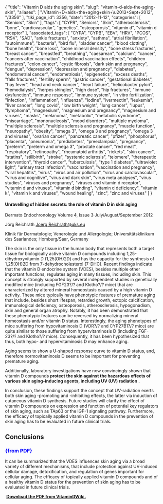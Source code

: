 {
    "title": "Vitamin D aids the aging skin",
    "slug": "vitamin-d-aids-the-aging-skin",
    "aliases": [
        "/Vitamin+D+aids+the+aging+skin+\u2013+Sept+2012",
        "/3356"
    ],
    "tiki_page_id": 3356,
    "date": "2012-11-12",
    "categories": [
        "Seniors",
        "Skin"
    ],
    "tags": [
        "CYPR",
        "Seniors",
        "Skin",
        "atherosclerosis",
        "bone",
        "cardiovascular",
        "genetics",
        "osteoporosis",
        "vitamin d",
        "vitamin d receptor"
    ],
    "associated_tags": [
        "CYPA",
        "CYPB",
        "EBV",
        "HRV",
        "PCOS",
        "RSV",
        "SAD",
        "ankle fractures",
        "anxiety",
        "asthma",
        "atrial fibrillation",
        "autoimmune",
        "bacteria",
        "bird flu",
        "bladder cancer",
        "blood clotting",
        "bone health",
        "bone loss",
        "bone mineral density",
        "bone stress fractures",
        "breast cancer",
        "breastfed",
        "breathing",
        "caesarean",
        "calcium",
        "cancer",
        "cancers after vaccination",
        "childhood vaccination effects",
        "children fractures",
        "colon cancer",
        "cystic fibrosis",
        "dark skin and pregnancy",
        "dengue",
        "depression",
        "depression and pregnancy",
        "diabetes",
        "endometrial cancer",
        "endometriosis",
        "epigenetics",
        "excess deaths",
        "falls fractures",
        "fertility sperm",
        "gastric cancer",
        "gestational diabetes",
        "hay fever",
        "head and neck cancer",
        "heart failure",
        "helicobacter pylori",
        "hemodialysis",
        "herpes shingles",
        "high dose",
        "hip fractures",
        "immune dysfunction",
        "immune response",
        "immune system",
        "in vitro fertilization",
        "infection",
        "inflammation",
        "influenza",
        "iodine",
        "ivermectin",
        "leukemia",
        "liver cancer",
        "long covid",
        "low birth weight",
        "lung cancer",
        "lupus",
        "lymphoma",
        "magnesium",
        "magnesium and pregnancy",
        "magnesium and viruses",
        "masks",
        "melanoma",
        "metabolic",
        "metabolic syndrome",
        "miscarriage",
        "mononucleosis",
        "mood disorders",
        "multiple myeloma",
        "multiple sclerosis",
        "multiple sclerosis and pregnancy",
        "muscle function",
        "neuropathy",
        "obesity",
        "omega 3",
        "omega 3 and pregnancy",
        "omega 3 and viruses",
        "ovarian cancer",
        "pancreatic cancer",
        "pfizer",
        "phosphorus",
        "placenta",
        "pneumonia",
        "prediabetes",
        "preeclampsia",
        "pregnancy",
        "preterm",
        "preterm and omega 3",
        "prostate cancer",
        "red meat",
        "respiratory",
        "retinopathy",
        "rheumatoid arthritis",
        "rickets",
        "skin cancer",
        "statins",
        "stillbirth",
        "stroke",
        "systemic sclerosis",
        "telomere",
        "therapeutic intervention",
        "thyroid cancer",
        "tuberculosis",
        "type 1 diabetes",
        "ultraviolet light",
        "urinary tract infection",
        "vaccination",
        "vaccination and pregnancy",
        "viral hepatitis",
        "virus",
        "virus and air pollution",
        "virus and cardiovascular",
        "virus and cognitive",
        "virus and dark skin",
        "virus meta analyses",
        "virus studies",
        "viruses and pregnancy",
        "viruses and vitamin d receptor",
        "vitamin d and viruses",
        "vitamin d binding",
        "vitamin d deficiency",
        "vitamin k",
        "vitamin k and viruses",
        "wound healing",
        "zinc",
        "zinc and viruses"
    ]
}


#### Unravelling of hidden secrets: the role of vitamin D in skin aging

Dermato Endochronology Volume 4, Issue 3   July/August/September 2012

Jörg Reichrath Joerg.Reichrath@uks.eu

Klinik für Dermatologie; Venerologie und Allergologie; Universitätsklinikum des Saarlandes; Homburg/Saar, Germany

The skin is the only tissue in the human body that represents both a target tissue for biologically active vitamin D compounds including 1,25-dihydroxyvitamin D (1,25(OH)2D) and has the capacity for the synthesis of 1,25(OH)2D from 7-dehydrocholesterol (7-DHC). Recent findings indicate that the vitamin D endocrine system (VDES), besides multiple other important functions, regulates aging in many tissues, including skin. This concept is strongly supported by several independent studies in genetically modified mice (including FGF23?/? and Klotho?/? mice) that are characterized by altered mineral homeostasis caused by a high vitamin D activity. These mice typically have phenotypic features of premature aging that include, besides short lifespan, retarded growth, ectopic calcification, immunological deficiency, osteoporosis, atherosclerosis, hypogonadism, skin and general organ atrophy. Notably, it has been demonstrated that these phenotypic features can be reversed by normalizing mineral homeostasis and/or vitamin D status. Interestingly, the aging phenotypes of mice suffering from hypovitaminosis D (VDR?/? and CYP27B1?/? mice) are quite similar to those suffering from hypervitaminosis D (including FGF-23?/? and Klotho?/? mice). Consequently, it has been hypothesized that thus, both hypo- and hypervitaminosis D may enhance aging. 

Aging seems to show a U-shaped response curve to vitamin D status, and, therefore normovitaminosis D seems to be important for preventing premature aging. 

Additionally, laboratory investigations have now convincingly shown that vitamin D compounds  **protect the skin against the hazardous effects of various skin aging-inducing agents, including UV (UV) radiation** . 

In conclusion, these findings support the concept that UV-radiation exerts both skin aging -promoting and -inhibiting effects, the latter via induction of cutaneous vitamin D synthesis. Future studies will clarify the effect of vitamin D compounds on expression and function of potential key regulators of skin aging, such as TAp63 or the IGF-1 signaling pathway. Furthermore, the efficacy of topically applied vitamin D compounds in the prevention of skin aging has to be evaluated in future clinical trials.

## Conclusions

###  **<span style="color:#00F;">{from PDF}</span>** 

It can be summarized that the VDES influences skin aging via a broad variety of different mechanisms, that include protection against UV-induced cellular damage, detoxification, and regulation of genes important for cellular aging. The efficacy of topically applied vitamin D compounds and of a healthy vitamin D status for the prevention of skin aging has to be evaluated in future clinical trials.

 **<i class="fas fa-file-pdf" style="margin-right: 0.3em;"></i><a href="https://d378j1rmrlek7x.cloudfront.net/attachments/pdf/vitamin-d-in-skin-aging---sept-2012.pdf">Download the PDF from VitaminDWiki.</a>**